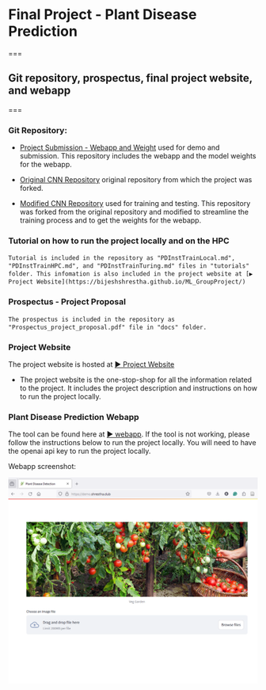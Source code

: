 # Final Project - Plant Disease Prediction  
===
## Git repository, prospectus, final project website, and webapp
===

### Git Repository: 

- [Project Submission - Webapp and Weight](https://github.com/BijeshShrestha/ML_GroupProject) used for demo and submission. This repository includes the webapp and the model weights for the webapp. 

- [Original CNN Repository](https://github.com/funzi-son/plant_pathology_dl) original repository from which the project was forked. 

- [Modified CNN Repository](https://github.com/ivanlimwc/plant_pathology_dl) used for training and testing. This repository was forked from the original repository and modified to streamline the training process and to get the weights for the webapp.


### Tutorial on how to run the project locally and on the HPC 

    Tutorial is included in the repository as "PDInstTrainLocal.md", "PDInstTrainHPC.md", and "PDInstTrainTuring.md" files in "tutorials" folder. This infomation is also included in the project website at [▶️ Project Website](https://bijeshshrestha.github.io/ML_GroupProject/)
    
### Prospectus - Project Proposal

    The prospectus is included in the repository as "Prospectus_project_proposal.pdf" file in "docs" folder.


### Project Website

The project website is hosted at [▶️ Project Website](https://bijeshshrestha.github.io/ML_GroupProject/)

- The project website is the one-stop-shop for all the information related to the project. It includes the project description and instructions on how to run the project locally. 

### Plant Disease Prediction Webapp

The tool can be found here at [▶ webapp](https://demo.shrestha.club/). If the tool is not working, please follow the instructions below to run the project locally. You will need to have the openai api key to run the project locally.

Webapp screenshot:

![webapp](webapp.png)


